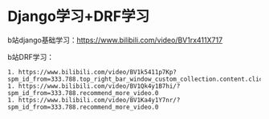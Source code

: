 # Django学习+DRF学习

b站django基础学习：https://www.bilibili.com/video/BV1rx411X717

b站DRF学习：

	1. https://www.bilibili.com/video/BV1k5411p7Kp?spm_id_from=333.788.top_right_bar_window_custom_collection.content.click
	1. https://www.bilibili.com/video/BV1Qk4y1B7hi/?spm_id_from=333.788.recommend_more_video.0
	1. https://www.bilibili.com/video/BV1Ka4y1Y7nr/?spm_id_from=333.788.recommend_more_video.0